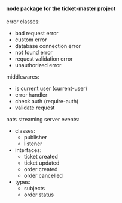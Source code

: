 #### node package for the ticket-master project

error classes:
  - bad request error
  - custom error
  - database connection error
  - not found error
  - request validation error
  - unauthorized error

middlewares:
  - is current user (current-user)
  - error handler
  - check auth (require-auth)
  - validate request

nats streaming server events:
  - classes:
    - publisher
    - listener
  - interfaces:
    - ticket created
    - ticket updated
    - order created
    - order cancelled
  - types:
    - subjects
    - order status